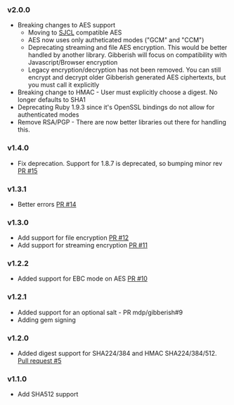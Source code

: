 ### v2.0.0
* Breaking changes to AES support
  - Moving to [SJCL](http://bitwiseshiftleft.github.io/sjcl/) compatible AES
  - AES now uses only autheticated modes ("GCM" and "CCM")
  - Deprecating streaming and file AES encryption. This would be better handled
  by another library. Gibberish will focus on compatibility with Javascript/Browser encryption
  - Legacy encryption/decryption has not been removed. You can still encrypt and decrypt
  older Gibberish generated AES ciphertexts, but you must call it explicitly
* Breaking change to HMAC - User must explicitly choose a digest. No longer defaults to SHA1
* Deprecating Ruby 1.9.3 since it's OpenSSL bindings do not allow for authenticated modes
* Remove RSA/PGP - There are now better libraries out there for handling this.

### v1.4.0
* Fix deprecation. Support for 1.8.7 is deprecated, so bumping minor rev [PR #15](https://github.com/mdp/gibberish/pull/15)

### v1.3.1
* Better errors [PR #14](https://github.com/mdp/gibberish/pull/14)

### v1.3.0
* Add support for file encryption [PR #12](https://github.com/mdp/gibberish/pull/12)
* Add support for streaming encryption [PR #11](https://github.com/mdp/gibberish/pull/11)

### v1.2.2
* Added support for EBC mode on AES [PR #10](https://github.com/mdp/gibberish/pull/10)

### v1.2.1
* Added support for an optional salt - PR mdp/gibberish#9
* Adding gem signing

### v1.2.0
* Added digest support for SHA224/384 and HMAC SHA224/384/512. [Pull request #5](https://github.com/mdp/gibberish/pull/5)

### v1.1.0

* Add SHA512 support
